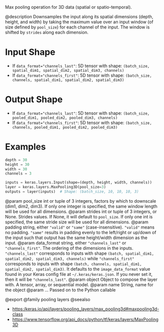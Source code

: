 Max pooling operation for 3D data (spatial or spatio-temporal).

@description
Downsamples the input along its spatial dimensions (depth, height, and
width) by taking the maximum value over an input window (of size defined by
`pool_size`) for each channel of the input. The window is shifted by
`strides` along each dimension.

# Input Shape
- If `data_format="channels_last"`:
    5D tensor with shape:
    `(batch_size, spatial_dim1, spatial_dim2, spatial_dim3, channels)`
- If `data_format="channels_first"`:
    5D tensor with shape:
    `(batch_size, channels, spatial_dim1, spatial_dim2, spatial_dim3)`

# Output Shape
- If `data_format="channels_last"`:
    5D tensor with shape:
    `(batch_size, pooled_dim1, pooled_dim2, pooled_dim3, channels)`
- If `data_format="channels_first"`:
    5D tensor with shape:
    `(batch_size, channels, pooled_dim1, pooled_dim2, pooled_dim3)`

# Examples
```python
depth = 30
height = 30
width = 30
channels = 3

inputs = keras.layers.Input(shape=(depth, height, width, channels))
layer = keras.layers.MaxPooling3D(pool_size=3)
outputs = layer(inputs)  # Shape: (batch_size, 10, 10, 10, 3)
```

@param pool_size int or tuple of 3 integers, factors by which to downscale
    (dim1, dim2, dim3). If only one integer is specified, the same
    window length will be used for all dimensions.
@param strides int or tuple of 3 integers, or None. Strides values. If None,
    it will default to `pool_size`. If only one int is specified, the
    same stride size will be used for all dimensions.
@param padding string, either `"valid"` or `"same"` (case-insensitive).
    `"valid"` means no padding. `"same"` results in padding evenly to
    the left/right or up/down of the input such that output has the same
    height/width dimension as the input.
@param data_format string, either `"channels_last"` or `"channels_first"`.
    The ordering of the dimensions in the inputs. `"channels_last"`
    corresponds to inputs with shape
    `(batch, spatial_dim1, spatial_dim2, spatial_dim3, channels)` while
    `"channels_first"` corresponds to inputs with shape
    `(batch, channels, spatial_dim1, spatial_dim2, spatial_dim3)`.
    It defaults to the `image_data_format` value found in your Keras
    config file at `~/.keras/keras.json`. If you never set it, then it
    will be `"channels_last"`.
@param object Object to compose the layer with. A tensor, array, or sequential model.
@param name String, name for the object
@param ... Passed on to the Python callable

@export
@family pooling layers
@seealso
+ <https:/keras.io/api/layers/pooling_layers/max_pooling3d#maxpooling3d-class>
+ <https://www.tensorflow.org/api_docs/python/tf/keras/layers/MaxPooling3D>
